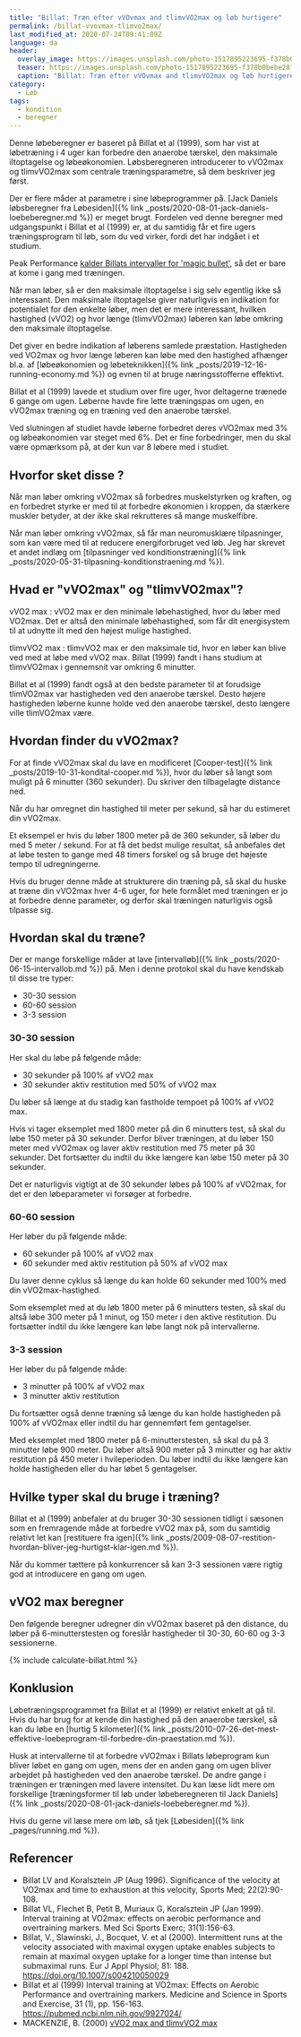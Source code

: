 ```yaml
---
title: "Billat: Træn efter vVOvmax and tlimvVO2max og løb hurtigere"
permalink: /billat-vvovmax-tlimvo2max/
last_modified_at: 2020-07-24T09:41:09Z
language: da
header:
  overlay_image: https://images.unsplash.com/photo-1517895223695-f378b0bebe28?ixlib=rb-1.2.1&ixid=eyJhcHBfaWQiOjEyMDd9&auto=format&fit=crop&w=1900&q=60
  teaser: https://images.unsplash.com/photo-1517895223695-f378b0bebe28?ixlib=rb-1.2.1&ixid=eyJhcHBfaWQiOjEyMDd9&auto=format&fit=crop&w=400&q=60
  caption: "Billat: Træn efter vVOvmax and tlimvVO2max og løb hurtigere"
category:
  - Løb
tags:
  - kondition
  - beregner
---
```


Denne løbeberegner er baseret på Billat et al (1999), som har vist at løbetræning i 4 uger kan forbedre den anaerobe tærskel, den maksimale iltoptagelse og løbeøkonomien. Løbsberegneren introducerer to vVO2max og tlimvVO2max som centrale træningsparametre, så dem beskriver jeg først.

Der er flere måder at parametre i sine løbeprogrammer på. [Jack Daniels løbsberegner fra Løbesiden]({% link _posts/2020-08-01-jack-daniels-loebeberegner.md %}) er meget brugt. Fordelen ved denne beregner med udgangspunkt i Billat et al (1999) er, at du samtidig får et fire ugers træningsprogram til løb, som du ved virker, fordi det har indgået i et studium.

Peak Performance [kalder Billats intervaller for 'magic bullet'](https://www.peakendurancesport.com/endurance-training/high-intensity-training/billat-intervals-magic-bullet-next-pb/), så det er bare at kome i gang med træningen.

Når man løber, så er den maksimale iltoptagelse i sig selv egentlig ikke så interessant. Den maksimale iltoptagelse giver naturligvis en indikation for potentialet for den enkelte løber, men det er mere interessant, hvilken hastighed (vVO2) og hvor længe (tlimvVO2max) løberen kan løbe omkring den maksimale iltoptagelse.

Det giver en bedre indikation af løberens samlede præstation. Hastigheden ved VO2max og hvor længe løberen kan løbe med den hastighed afhænger bl.a. af [løbeøkonomien og løbeteknikken]({% link _posts/2019-12-16-running-economy.md %}) og evnen til at bruge næringsstofferne effektivt.

Billat et al (1999) lavede et studium over fire uger, hvor deltagerne trænede 6 gange om ugen. Løberne havde fire lette træningspas om ugen, en vVO2max træning og en træning ved den anaerobe tærskel.

Ved slutningen af studiet havde løberne forbedret deres vVO2max med 3% og løbeøkonomien var steget med 6%. Det er fine forbedringer, men du skal være opmærksom på, at der kun var 8 løbere med i studiet.

## Hvorfor sket disse ?

Når man løber omkring vVO2max så forbedres muskelstyrken og kraften, og en forbedret styrke er med til at forbedre økonomien i kroppen, da stærkere muskler betyder, at der ikke skal rekrutteres så mange muskelfibre.

Når man løber omkring vVO2max, så får man neuromusklære tilpasninger, som kan være med til at reducere energiforbruget ved løb. Jeg har skrevet et andet indlæg om [tilpasninger ved konditionstræning]({% link _posts/2020-05-31-tilpasning-konditionstraening.md %}).

## Hvad er "vVO2max" og "tlimvVO2max"?

vVO2 max
: vVO2 max er den minimale løbehastighed, hvor du løber med VO2max. Det er altså den minimale løbehastighed, som får dit energisystem til at udnytte ilt med den højest mulige hastighed.

tlimvVO2 max
: tlimvVO2 max er den maksimale tid, hvor en løber kan blive ved med at løbe med vVO2 max. Billat (1999) fandt i hans studium at tlimvVO2max i gennemsnit var omkring 6 minutter.

Billat et al (1999) fandt også at den bedste parameter til at forudsige tlimVO2max var hastigheden ved den anaerobe tærskel. Desto højere hastigheden løberne kunne holde ved den anaerobe tærskel, desto længere ville tlimVO2max være.

## Hvordan finder du vVO2max?

For at finde vVO2max skal du lave en modificeret [Cooper-test]({% link _posts/2019-10-31-kondital-cooper.md %}), hvor du løber så langt som muligt på 6 minutter (360 sekunder). Du skriver den tilbagelagte distance ned.

Når du har omregnet din hastighed til meter per sekund, så har du estimeret din vVO2max.

Et eksempel er hvis du løber 1800 meter på de 360 sekunder, så løber du med 5 meter / sekund. For at få det bedst mulige resultat, så anbefales det at løbe testen to gange med 48 timers forskel og så bruge det højeste tempo til udregningerne.

Hvis du bruger denne måde at strukturere din træning på, så skal du huske at træne din vVO2max hver 4-6 uger, for hele formålet med træningen er jo at forbedre denne parameter, og derfor skal træningen naturligvis også tilpasse sig.

## Hvordan skal du træne?

Der er mange forskellige måder at lave [intervalløb]({% link _posts/2020-06-15-intervallob.md %}) på. Men i denne protokol skal du have kendskab til disse tre typer:

- 30-30 session
- 60-60 session
- 3-3 session

### 30-30 session

Her skal du løbe på følgende måde:

- 30 sekunder på 100% af vVO2 max
- 30 sekunder aktiv restitution med 50% of vVO2 max

Du løber så længe at du stadig kan fastholde tempoet på 100% af vVO2 max.

Hvis vi tager eksemplet med 1800 meter på din 6 minutters test, så skal du løbe 150 meter på 30 sekunder. Derfor bliver træningen, at du løber 150 meter med vVO2max og laver aktiv restitution med 75 meter på 30 sekunder. Det fortsætter du indtil du ikke længere kan løbe 150 meter på 30 sekunder.

Det er naturligvis vigtigt at de 30 sekunder løbes på 100% af vVO2max, for det er den løbeparameter vi forsøger at forbedre.

### 60-60 session

Her løber du på følgende måde:

- 60 sekunder på 100% af vVO2 max
- 60 sekunder med aktiv restitution på 50% af vVO2 max

Du laver denne cyklus så længe du kan holde 60 sekunder med 100% med din vVO2max-hastighed.

Som eksemplet med at du løb 1800 meter på 6 minutters testen, så skal du altså løbe 300 meter på 1 minut, og 150 meter i den aktive restitution. Du fortsætter indtil du ikke længere kan løbe langt nok på intervallerne.

### 3-3 session

Her løber du på følgende måde:

- 3 minutter på 100% af vVO2 max
- 3 minutter aktiv restitution

Du fortsætter også denne træning så længe du kan holde hastigheden på 100% af vVO2max eller indtil du har gennemført fem gentagelser.

Med eksemplet med 1800 meter på 6-minutterstesten, så skal du på 3 minutter løbe 900 meter. Du løber altså 900 meter på 3 minutter og har aktiv restitution på 450 meter i hvileperioden. Du løber indtil du ikke længere kan holde hastigheden eller du har løbet 5 gentagelser.

## Hvilke typer skal du bruge i træning?

Billat et al (1999) anbefaler at du bruger 30-30 sessionen tidligt i sæsonen som en fremragende måde at forbedre vVO2 max på, som du samtidig relativt let kan [restituere fra igen]({% link _posts/2009-08-07-restition-hvordan-bliver-jeg-hurtigst-klar-igen.md %}).

Når du kommer tættere på konkurrencer så kan 3-3 sessionen være rigtig god at introducere en gang om ugen.

## vVO2 max beregner

Den følgende beregner udregner din vVO2max baseret på den distance, du løber på 6-minutterstesten og foreslår hastigheder til 30-30, 60-60 og 3-3 sessionerne.

{% include calculate-billat.html %}

## Konklusion

Løbetræningsprogrammet fra Billat et al (1999) er relativt enkelt at gå til. Hvis du har brug for at kende din hastighed på den anaerobe tærskel, så kan du løbe en [hurtig 5 kilometer]({% link _posts/2010-07-26-det-mest-effektive-loebeprogram-til-forbedre-din-praestation.md %}).

Husk at intervallerne til at forbedre vVO2max i Billats løbeprogram kun bliver løbet en gang om ugen, mens der en anden gang om ugen bliver arbejdet på hastigheden ved den anaerobe tærskel. De andre gange i træningen er træningen med lavere intensitet. Du kan læse lidt mere om forskellige [træningsformer til løb under løbeberegneren til Jack Daniels]({% link _posts/2020-08-01-jack-daniels-loebeberegner.md %}).

Hvis du gerne vil læse mere om løb, så tjek [Løbesiden]({% link _pages/running.md %}).

## Referencer

- Billat LV and Koralsztein JP (Aug 1996). Significance of the velocity at VO2max and time to exhaustion at this velocity, Sports Med; 22(2):90-108.
- Billat VL, Flechet B, Petit B, Muriaux G, Koralsztein JP (Jan 1999). Interval training at VO2max: effects on aerobic performance and overtraining markers. Med Sci Sports Exerc; 31(1):156-63.
- Billat, V., Slawinski, J., Bocquet, V. et al (2000). Intermittent runs at the velocity associated with maximal oxygen uptake enables subjects to remain at maximal oxygen uptake for a longer time than intense but submaximal runs. Eur J Appl Physiol; 81: 188. <https://doi.org/10.1007/s004210050029>
- Billat et al (1999) Interval training at VO2max: Effects on Aerobic Performance and overtraining markers. Medicine and Science in Sports and Exercise, 31 (1), pp. 156-163. <https://pubmed.ncbi.nlm.nih.gov/9927024/>
- MACKENZIE, B. (2000) [vVO2 max and tlimvVO2 max](https://www.brianmac.co.uk/vvo2max.htm)
